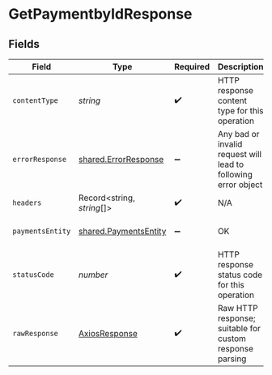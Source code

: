 # GetPaymentbyIdResponse


## Fields

| Field                                                                                                                                                                                                                                                                                                                                                                                                                                                                                                     | Type                                                                                                                                                                                                                                                                                                                                                                                                                                                                                                      | Required                                                                                                                                                                                                                                                                                                                                                                                                                                                                                                  | Description                                                                                                                                                                                                                                                                                                                                                                                                                                                                                               | Example                                                                                                                                                                                                                                                                                                                                                                                                                                                                                                   |
| --------------------------------------------------------------------------------------------------------------------------------------------------------------------------------------------------------------------------------------------------------------------------------------------------------------------------------------------------------------------------------------------------------------------------------------------------------------------------------------------------------- | --------------------------------------------------------------------------------------------------------------------------------------------------------------------------------------------------------------------------------------------------------------------------------------------------------------------------------------------------------------------------------------------------------------------------------------------------------------------------------------------------------- | --------------------------------------------------------------------------------------------------------------------------------------------------------------------------------------------------------------------------------------------------------------------------------------------------------------------------------------------------------------------------------------------------------------------------------------------------------------------------------------------------------- | --------------------------------------------------------------------------------------------------------------------------------------------------------------------------------------------------------------------------------------------------------------------------------------------------------------------------------------------------------------------------------------------------------------------------------------------------------------------------------------------------------- | --------------------------------------------------------------------------------------------------------------------------------------------------------------------------------------------------------------------------------------------------------------------------------------------------------------------------------------------------------------------------------------------------------------------------------------------------------------------------------------------------------- |
| `contentType`                                                                                                                                                                                                                                                                                                                                                                                                                                                                                             | *string*                                                                                                                                                                                                                                                                                                                                                                                                                                                                                                  | :heavy_check_mark:                                                                                                                                                                                                                                                                                                                                                                                                                                                                                        | HTTP response content type for this operation                                                                                                                                                                                                                                                                                                                                                                                                                                                             |                                                                                                                                                                                                                                                                                                                                                                                                                                                                                                           |
| `errorResponse`                                                                                                                                                                                                                                                                                                                                                                                                                                                                                           | [shared.ErrorResponse](../../../sdk/models/shared/errorresponse.md)                                                                                                                                                                                                                                                                                                                                                                                                                                       | :heavy_minus_sign:                                                                                                                                                                                                                                                                                                                                                                                                                                                                                        | Any bad or invalid request will lead to following error object                                                                                                                                                                                                                                                                                                                                                                                                                                            | {"message":"bad URL, please check API documentation","code":"request_failed","type":"invalid_request_error"}                                                                                                                                                                                                                                                                                                                                                                                              |
| `headers`                                                                                                                                                                                                                                                                                                                                                                                                                                                                                                 | Record<string, *string*[]>                                                                                                                                                                                                                                                                                                                                                                                                                                                                                | :heavy_check_mark:                                                                                                                                                                                                                                                                                                                                                                                                                                                                                        | N/A                                                                                                                                                                                                                                                                                                                                                                                                                                                                                                       |                                                                                                                                                                                                                                                                                                                                                                                                                                                                                                           |
| `paymentsEntity`                                                                                                                                                                                                                                                                                                                                                                                                                                                                                          | [shared.PaymentsEntity](../../../sdk/models/shared/paymentsentity.md)                                                                                                                                                                                                                                                                                                                                                                                                                                     | :heavy_minus_sign:                                                                                                                                                                                                                                                                                                                                                                                                                                                                                        | OK                                                                                                                                                                                                                                                                                                                                                                                                                                                                                                        | {"cf_payment_id":12376123,"order_id":"order_8123","entity":"payment","payment_currency":"INR","order_amount":10.01,"is_captured":true,"payment_group":"upi","authorization":null,"payment_method":{"upi":{"channel":"collect","upi_id":"rohit@icici"}},"payment_amount":10.01,"payment_time":"2021-07-23T12:15:06+05:30","payment_completion_time":"2021-07-23T12:18:59+05:30","payment_status":"SUCCESS","payment_message":"Transaction successful","bank_reference":"P78112898712","auth_id":"A898101"} |
| `statusCode`                                                                                                                                                                                                                                                                                                                                                                                                                                                                                              | *number*                                                                                                                                                                                                                                                                                                                                                                                                                                                                                                  | :heavy_check_mark:                                                                                                                                                                                                                                                                                                                                                                                                                                                                                        | HTTP response status code for this operation                                                                                                                                                                                                                                                                                                                                                                                                                                                              |                                                                                                                                                                                                                                                                                                                                                                                                                                                                                                           |
| `rawResponse`                                                                                                                                                                                                                                                                                                                                                                                                                                                                                             | [AxiosResponse](https://axios-http.com/docs/res_schema)                                                                                                                                                                                                                                                                                                                                                                                                                                                   | :heavy_check_mark:                                                                                                                                                                                                                                                                                                                                                                                                                                                                                        | Raw HTTP response; suitable for custom response parsing                                                                                                                                                                                                                                                                                                                                                                                                                                                   |                                                                                                                                                                                                                                                                                                                                                                                                                                                                                                           |